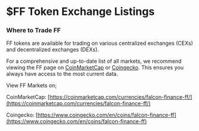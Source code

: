 # $FF Token Exchange Listings

### **Where to Trade FF**

FF tokens are available for trading on various centralized exchanges (CEXs) and decentralized exchanges (DEXs).

For a comprehensive and up-to-date list of all markets, we recommend viewing the FF page on [CoinMarketCap](https://coinmarketcap.com/currencies/falcon-finance-ff/) or [Coingecko](https://www.coingecko.com/en/coins/falcon-finance-ff). This ensures you always have access to the most current data.



View FF Markets on;&#x20;

CoinMarketCap: [https://coinmarketcap.com/currencies/falcon-finance-ff/](https://coinmarketcap.com/currencies/falcon-finance-ff/)

Coingecko: [https://www.coingecko.com/en/coins/falcon-finance-ff](https://www.coingecko.com/en/coins/falcon-finance-ff)

